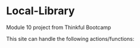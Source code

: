 # Local-Library
Module 10 project from Thinkful Bootcamp

This site can handle the following actions/functions:

